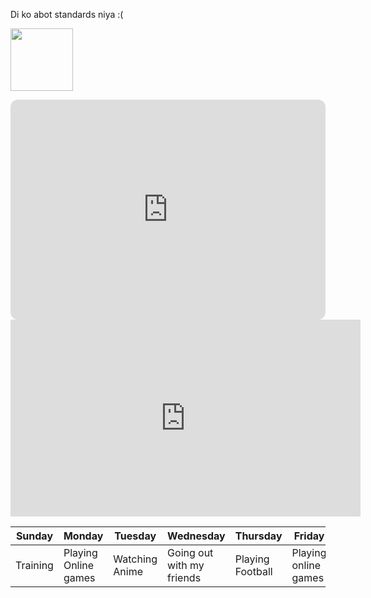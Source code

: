 Di ko abot standards niya :(


<img src="![image](https://user-images.githubusercontent.com/122423840/212249884-057fe39f-d0fd-4124-bb42-d5c97b896368.png)
" width="100" height="100">

<iframe style="border-radius:12px" src="https://open.spotify.com/embed/album/4shoxv60vMxSDq40tp5cSK?utm_source=generator" width="100%" height="352" frameBorder="0" allowfullscreen="" allow="autoplay; clipboard-write; encrypted-media; fullscreen; picture-in-picture" loading="lazy"></iframe>

<iframe width="560" height="315" src="https://www.youtube.com/embed/1XqIWr_WqM4" title="YouTube video player" frameborder="0" allow="accelerometer; autoplay; clipboard-write; encrypted-media; gyroscope; picture-in-picture; web-share" allowfullscreen></iframe>


| Sunday | Monday | Tuesday | Wednesday | Thursday | Friday | Saturday |
| ------ | ------ | ------- | --------- | -------- | ------ | -------- |
| Training | Playing Online games | Watching Anime | Going out with my friends | Playing Football | Playing online games | Training



